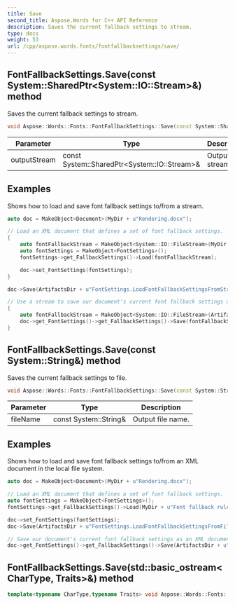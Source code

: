 ```yaml
---
title: Save
second_title: Aspose.Words for C++ API Reference
description: Saves the current fallback settings to stream.
type: docs
weight: 53
url: /cpp/aspose.words.fonts/fontfallbacksettings/save/
---
```

## FontFallbackSettings.Save(const System::SharedPtr\<System::IO::Stream\>\&) method


Saves the current fallback settings to stream.

```cpp
void Aspose::Words::Fonts::FontFallbackSettings::Save(const System::SharedPtr<System::IO::Stream> &outputStream)
```


| Parameter | Type | Description |
| --- | --- | --- |
| outputStream | const System::SharedPtr\<System::IO::Stream\>\& | Output stream. |

## Examples




Shows how to load and save font fallback settings to/from a stream. 
```cpp
auto doc = MakeObject<Document>(MyDir + u"Rendering.docx");

// Load an XML document that defines a set of font fallback settings.
{
    auto fontFallbackStream = MakeObject<System::IO::FileStream>(MyDir + u"Font fallback rules.xml", System::IO::FileMode::Open);
    auto fontSettings = MakeObject<FontSettings>();
    fontSettings->get_FallbackSettings()->Load(fontFallbackStream);

    doc->set_FontSettings(fontSettings);
}

doc->Save(ArtifactsDir + u"FontSettings.LoadFontFallbackSettingsFromStream.pdf");

// Use a stream to save our document's current font fallback settings as an XML document.
{
    auto fontFallbackStream = MakeObject<System::IO::FileStream>(ArtifactsDir + u"FallbackSettings.xml", System::IO::FileMode::Create);
    doc->get_FontSettings()->get_FallbackSettings()->Save(fontFallbackStream);
}
```

## FontFallbackSettings.Save(const System::String\&) method


Saves the current fallback settings to file.

```cpp
void Aspose::Words::Fonts::FontFallbackSettings::Save(const System::String &fileName)
```


| Parameter | Type | Description |
| --- | --- | --- |
| fileName | const System::String\& | Output file name. |

## Examples




Shows how to load and save font fallback settings to/from an XML document in the local file system. 
```cpp
auto doc = MakeObject<Document>(MyDir + u"Rendering.docx");

// Load an XML document that defines a set of font fallback settings.
auto fontSettings = MakeObject<FontSettings>();
fontSettings->get_FallbackSettings()->Load(MyDir + u"Font fallback rules.xml");

doc->set_FontSettings(fontSettings);
doc->Save(ArtifactsDir + u"FontSettings.LoadFontFallbackSettingsFromFile.pdf");

// Save our document's current font fallback settings as an XML document.
doc->get_FontSettings()->get_FallbackSettings()->Save(ArtifactsDir + u"FallbackSettings.xml");
```

## FontFallbackSettings.Save(std::basic_ostream\<CharType, Traits\>\&) method




```cpp
template<typename CharType,typename Traits> void Aspose::Words::Fonts::FontFallbackSettings::Save(std::basic_ostream<CharType, Traits> &outputStream)
```


